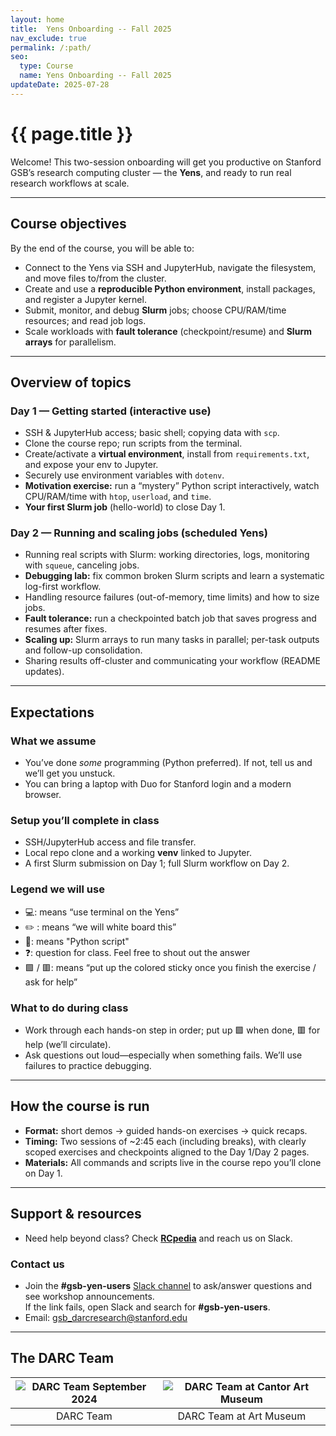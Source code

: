 ```yaml
---
layout: home
title:  Yens Onboarding -- Fall 2025
nav_exclude: true
permalink: /:path/
seo:
  type: Course
  name: Yens Onboarding -- Fall 2025
updateDate: 2025-07-28
---
```

# {{ page.title }}

Welcome! This two-session onboarding will get you productive on Stanford GSB’s research computing cluster — the **Yens**, and ready to run real research workflows at scale.

---

## Course objectives
By the end of the course, you will be able to:
- Connect to the Yens via SSH and JupyterHub, navigate the filesystem, and move files to/from the cluster.
- Create and use a **reproducible Python environment**, install packages, and register a Jupyter kernel.
- Submit, monitor, and debug **Slurm** jobs; choose CPU/RAM/time resources; and read job logs.
- Scale workloads with **fault tolerance** (checkpoint/resume) and **Slurm arrays** for parallelism.

---

## Overview of topics

### Day 1 — Getting started (interactive use)
- SSH & JupyterHub access; basic shell; copying data with `scp`.
- Clone the course repo; run scripts from the terminal.
- Create/activate a **virtual environment**, install from `requirements.txt`, and expose your env to Jupyter.
- Securely use environment variables with `dotenv`.
- **Motivation exercise:** run a “mystery” Python script interactively, watch CPU/RAM/time with `htop`, `userload`, and `time`.
- **Your first Slurm job** (hello-world) to close Day 1.

### Day 2 — Running and scaling jobs (scheduled Yens)
- Running real scripts with Slurm: working directories, logs, monitoring with `squeue`, canceling jobs.
- **Debugging lab:** fix common broken Slurm scripts and learn a systematic log-first workflow.
- Handling resource failures (out-of-memory, time limits) and how to size jobs.
- **Fault tolerance:** run a checkpointed batch job that saves progress and resumes after fixes.
- **Scaling up:** Slurm arrays to run many tasks in parallel; per-task outputs and follow-up consolidation.
- Sharing results off-cluster and communicating your workflow (README updates).

---

## Expectations

### What we assume
- You’ve done *some* programming (Python preferred). If not, tell us and we’ll get you unstuck.
- You can bring a laptop with Duo for Stanford login and a modern browser.

### Setup you’ll complete in class
- SSH/JupyterHub access and file transfer.
- Local repo clone and a working **venv** linked to Jupyter.
- A first Slurm submission on Day 1; full Slurm workflow on Day 2.

### Legend we will use

- 💻: means “use terminal on the Yens”
- ✏️ : means “we will white board this”
- 🐍: means "Python script"
- ❓: question for class. Feel free to shout out the answer
- 🟩 / 🟥: means “put up the colored sticky once you finish the exercise / ask for help”

### What to do during class
- Work through each hands-on step in order; put up 🟩 when done, 🟥 for help (we’ll circulate).
- Ask questions out loud—especially when something fails. We’ll use failures to practice debugging.

---

## How the course is run
- **Format:** short demos → guided hands-on exercises → quick recaps.
- **Timing:** Two sessions of ~2:45 each (including breaks), with clearly scoped exercises and checkpoints aligned to the Day 1/Day 2 pages.
- **Materials:** All commands and scripts live in the course repo you’ll clone on Day 1.

---

## Support & resources
- Need help beyond class? Check [**RCpedia**](https://rcpedia.stanford.edu) and reach us on Slack.

### Contact us
- Join the **#gsb-yen-users** [Slack channel](https://app.slack.com/client/T0DGNR8SY/C01JXJ6U4E5) to ask/answer questions and see workshop announcements.  
  If the link fails, open Slack and search for **#gsb-yen-users**.
- Email: [gsb_darcresearch@stanford.edu](mailto:gsb_darcresearch@stanford.edu)

---

## The DARC Team

| ![DARC Team September 2024](/assets/images/darc.png) | ![DARC Team at Cantor Art Museum](/assets/images/yo-darc-team.jpg) |
|:-------------------------------------------------------------:|:--------------------------------------------------------------:|
| DARC Team | DARC Team at Art Museum                                        |
